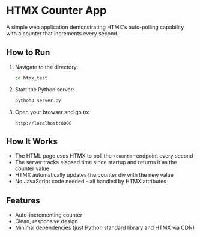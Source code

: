 # HTMX Counter App

A simple web application demonstrating HTMX's auto-polling capability with a counter that increments every second.

## How to Run

1. Navigate to the directory:
   ```bash
   cd htmx_test
   ```

2. Start the Python server:
   ```bash
   python3 server.py
   ```

3. Open your browser and go to:
   ```
   http://localhost:8000
   ```

## How It Works

- The HTML page uses HTMX to poll the `/counter` endpoint every second
- The server tracks elapsed time since startup and returns it as the counter value
- HTMX automatically updates the counter div with the new value
- No JavaScript code needed - all handled by HTMX attributes

## Features

- Auto-incrementing counter
- Clean, responsive design
- Minimal dependencies (just Python standard library and HTMX via CDN)